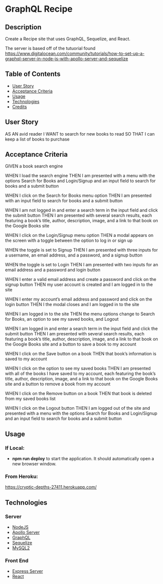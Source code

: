 # GraphQL Recipe

## Description

Create a Recipe site that uses GraphQL, Sequelize, and React.

The server is based off of the tutuorial found https://www.digitalocean.com/community/tutorials/how-to-set-up-a-graphql-server-in-node-js-with-apollo-server-and-sequelize

## Table of Contents

- [User Story](#user-story)
- [Acceptance Criteria](#acceptance-criteria)
- [Usage](#usage)
- [Technologies](#technologies)
- [Credits](#credits)

## User Story

AS AN avid reader
I WANT to search for new books to read
SO THAT I can keep a list of books to purchase

## Acceptance Criteria

GIVEN a book search engine

WHEN I load the search engine
THEN I am presented with a menu with the options Search for Books and Login/Signup and an input field to search for books and a submit button

WHEN I click on the Search for Books menu option
THEN I am presented with an input field to search for books and a submit button

WHEN I am not logged in and enter a search term in the input field and click the submit button
THEN I am presented with several search results, each featuring a book’s title, author, description, image, and a link to that book on the Google Books site

WHEN I click on the Login/Signup menu option
THEN a modal appears on the screen with a toggle between the option to log in or sign up

WHEN the toggle is set to Signup
THEN I am presented with three inputs for a username, an email address, and a password, and a signup button

WHEN the toggle is set to Login
THEN I am presented with two inputs for an email address and a password and login button

WHEN I enter a valid email address and create a password and click on the signup button
THEN my user account is created and I am logged in to the site

WHEN I enter my account’s email address and password and click on the login button
THEN I the modal closes and I am logged in to the site

WHEN I am logged in to the site
THEN the menu options change to Search for Books, an option to see my saved books, and Logout

WHEN I am logged in and enter a search term in the input field and click the submit button
THEN I am presented with several search results, each featuring a book’s title, author, description, image, and a link to that book on the Google Books site and a button to save a book to my account

WHEN I click on the Save button on a book
THEN that book’s information is saved to my account

WHEN I click on the option to see my saved books
THEN I am presented with all of the books I have saved to my account, each featuring the book’s title, author, description, image, and a link to that book on the Google Books site and a button to remove a book from my account

WHEN I click on the Remove button on a book
THEN that book is deleted from my saved books list

WHEN I click on the Logout button
THEN I am logged out of the site and presented with a menu with the options Search for Books and Login/Signup and an input field to search for books and a submit button

## Usage

### If Local:

- **npm run deploy** to start the application. It should automatically open a new browser window.

### From Heroku:

https://cryptic-depths-27411.herokuapp.com/

## Technologies

### Server

- [NodeJS](https://nodejs.org/en/)
- [Apollo Server](https://www.npmjs.com/package/apollo-server-express)
- [GraphQL](https://graphql.org/)
- [Sequelize](https://www.npmjs.com/package/sequelize)
- [MySQL2](https://www.npmjs.com/package/mysql2)

### Front End

- [Express Server](https://expressjs.com/)
- [React](https://reactjs.org/)
